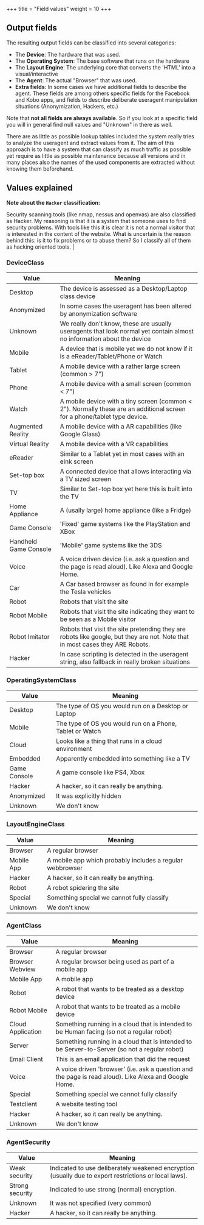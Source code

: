 +++
title = "Field values"
weight = 10
+++

## Output fields
The resulting output fields can be classified into several categories:

- The **Device**:
The hardware that was used.
- The **Operating System**:
The base software that runs on the hardware
- The **Layout Engine**:
The underlying core that converts the 'HTML' into a visual/interactive
- The **Agent**:
The actual "Browser" that was used.
- **Extra fields**:
In some cases we have additional fields to describe the agent. These fields are among others specific fields for the Facebook and Kobo apps,
and fields to describe deliberate useragent manipulation situations (Anonymization, Hackers, etc.)

Note that **not all fields are always available**. So if you look at a specific field you will in general find null values and "Unknown" in there as well.

There are as little as possible lookup tables included the system really tries to analyze the useragent and extract values from it.
The aim of this approach is to have a system that can classify as much traffic as possible yet require as little as possible maintenance
because all versions and in many places also the names of the used components are extracted without knowing them beforehand.


## Values explained

**Note about the `Hacker` classification:**

Security scanning tools (like nmap, nessus and openvas) are also classified as Hacker.
My reasoning is that it is a system that someone uses to find security problems.
With tools like this it is clear it is not a normal visitor that is interested in the content of the website.
What is uncertain is the reason behind this: is it to fix problems or to abuse them?
So I classify all of them as hacking oriented tools.                            |

### DeviceClass

| Value                 | Meaning                                                                                                                       |
|-----------------------|-------------------------------------------------------------------------------------------------------------------------------|
| Desktop               | The device is assessed as a Desktop/Laptop class device                                                                       |
| Anonymized            | In some cases the useragent has been altered by anonymization software                                                        |
| Unknown               | We really don't know, these are usually useragents that look normal yet contain almost no information about the device        |
| Mobile                | A device that is mobile yet we do not know if it is a eReader/Tablet/Phone or Watch                                           |
| Tablet                | A mobile device with a rather large screen (common > 7")                                                                      |
| Phone                 | A mobile device with a small screen (common < 7")                                                                             |
| Watch                 | A mobile device with a tiny screen (common < 2"). Normally these are an additional screen for a phone/tablet type device.     |
| Augmented Reality     | A mobile device with a AR capabilities (like Google Glass)                                                                    |
| Virtual Reality       | A mobile device with a VR capabilities                                                                                        |
| eReader               | Similar to a Tablet yet in most cases with an eInk screen                                                                     |
| Set-top box           | A connected device that allows interacting via a TV sized screen                                                              |
| TV                    | Similar to Set-top box yet here this is built into the TV                                                                     |
| Home Appliance        | A (usally large) home appliance (like a Fridge)                                                                               |
| Game Console          | 'Fixed' game systems like the PlayStation and XBox                                                                            |
| Handheld Game Console | 'Mobile' game systems like the 3DS                                                                                            |
| Voice                 | A voice driven device (i.e. ask a question and the page is read aloud). Like Alexa and Google Home.                           |
| Car                   | A Car based browser as found in for example the Tesla vehicles                                                                |
| Robot                 | Robots that visit the site                                                                                                    |
| Robot Mobile          | Robots that visit the site indicating they want to be seen as a Mobile visitor                                                |
| Robot Imitator        | Robots that visit the site pretending they are robots like google, but they are not. Note that in most cases they ARE Robots. |
| Hacker                | In case scripting is detected in the useragent string, also fallback in really broken situations                              |

### OperatingSystemClass

| Value        | Meaning                                                  |
|--------------|----------------------------------------------------------|
| Desktop      | The type of OS you would run on a Desktop or Laptop      |
| Mobile       | The type of OS you would run on a Phone, Tablet or Watch |
| Cloud        | Looks like a thing that runs in a cloud environment      |
| Embedded     | Apparently embedded into something like a TV             |
| Game Console | A game console like PS4, Xbox                            |
| Hacker       | A hacker, so it can really be anything.                  |
| Anonymized   | It was explicitly hidden                                 |
| Unknown      | We don't know                                            |

### LayoutEngineClass

| Value       | Meaning                                                   |
|-------------|-----------------------------------------------------------|
| Browser     | A regular browser                                         |
| Mobile App  | A mobile app which probably includes a regular webbrowser |
| Hacker      | A hacker, so it can really be anything.                   |
| Robot       | A robot spidering the site                                |
| Special     | Something special we cannot fully classify                |
| Unknown     | We don't know                                             |

### AgentClass

| Value             | Meaning                                                                                                |
|-------------------|--------------------------------------------------------------------------------------------------------|
| Browser           | A regular browser                                                                                      |
| Browser Webview   | A regular browser being used as part of a mobile app                                                   |
| Mobile App        | A mobile app                                                                                           |
| Robot             | A robot that wants to be treated as a desktop device                                                   |
| Robot Mobile      | A robot that wants to be treated as a mobile device                                                    |
| Cloud Application | Something running in a cloud that is intended to be Human facing (so not a regular robot)              |
| Server            | Something running in a cloud that is intended to be Server-to-Server (so not a regular robot)          |
| Email Client      | This is an email application that did the request                                                      |
| Voice             | A voice driven 'browser' (i.e. ask a question and the page is read aloud). Like Alexa and Google Home. |
| Special           | Something special we cannot fully classify                                                             |
| Testclient        | A website testing tool                                                                                 |
| Hacker            | A hacker, so it can really be anything.                                                                |
| Unknown           | We don't know                                                                                          |

### AgentSecurity

| Value           | Meaning                                                                                               |
|-----------------|-------------------------------------------------------------------------------------------------------|
| Weak security   | Indicated to use deliberately weakened encryption (usually due to export restrictions or local laws). |
| Strong security | Indicated to use strong (normal) encryption.                                                          |
| Unknown         | It was not specified (very common)                                                                    |
| Hacker          | A hacker, so it can really be anything.                                                               |

